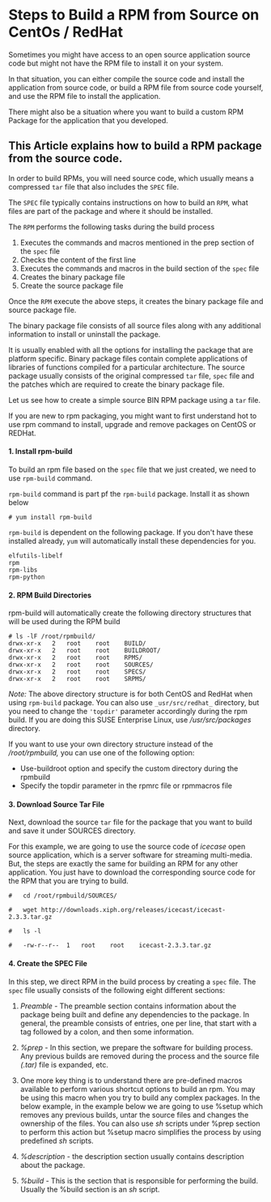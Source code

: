 # Steps to Build a RPM from Source on CentOs / RedHat
Sometimes you might have access to an open source application source code but might not have the RPM file to install it on your system.

In that situation, you can either compile the source code and install the application from source code, or build a RPM file from source code yourself, and use the RPM file to install the application.

There might also be a situation where you want to build a custom RPM Package for the application that you developed.

## This Article explains how to build a RPM package from the source code.

In order to build RPMs, you will need source code, which usually means a compressed `tar` file that also includes the `SPEC` file.

The `SPEC` file typically contains instructions on how to build an `RPM`, what files are part of the package and where it should be installed.

The `RPM` performs the following tasks during the build process

1.	Executes the commands and macros mentioned in the prep section of the `spec` file
2.	Checks the content of the first line
3.	Executes the commands and macros in the build section of the `spec` file
4.	Creates the binary package file
5.	Create the source package file

Once the `RPM` execute the above steps, it creates the binary package file and source package file.

The binary package file consists of all source files along with any additional information to install or uninstall the package.

It is usually enabled with all the options for installing the package that are platform specific.  Binary package files contain complete applications of libraries of functions compiled for a particular architecture.  The source package usually consists of the original compressed `tar` file, `spec` file and the patches which are required to create the binary package file.

Let us see how to create a simple source BIN RPM package using a `tar` file.

If you are new to rpm packaging, you might want to first understand hot to use rpm command to install, upgrade and remove packages on CentOS or REDHat.

#### 1.	Install rpm-build 

To build an rpm file based on the `spec` file that we just created, we need to use `rpm-build` command.

`rpm-build` command is part pf the `rpm-build` package.  Install it as shown below

```
# yum install rpm-build
```

`rpm-build` is dependent on the following package.  If you don't have these installed already, `yum` will automatically install these dependencies for you.

```
elfutils-libelf
rpm
rpm-libs
rpm-python
```
#### 2.	RPM Build Directories		

rpm-build will automatically create the following directory structures that will be used during the RPM build

```
# ls -lF /root/rpmbuild/
drwx-xr-x	2	root	root	BUILD/
drwx-xr-x	2	root	root	BUILDROOT/
drwx-xr-x	2	root	root	RPMS/
drwx-xr-x	2	root	root	SOURCES/
drwx-xr-x	2	root	root	SPECS/
drwx-xr-x	2	root	root	SRPMS/
```
_Note:_ The above directory structure is for both CentOS and RedHat when using `rpm-build` package.  You can also use `_usr/src/redhat_` directory, but you need to change the `'topdir'` parameter accordingly during the rpm build.  If you are doing this SUSE Enterprise Linux, use _/usr/src/packages_ directory.

If you want to use your own directory structure instead of the _/root/rpmbuild,_ you can use one of the following option:
-	Use-buildroot option and specify the custom directory during the rpmbuild
-	Specify the topdir parameter in the rpmrc file or rpmmacros file

#### 3.	Download Source Tar File

Next, download the source `tar` file for the package that you want to build and save it under SOURCES directory.

For this example, we are going to use the source code of _icecase_ open source application, which is a server software for streaming multi-media.  But, the steps are exactly the same for building an RPM for any other application.  You just have to download the corresponding source code for the RPM that you are trying to build.

```
#	cd /root/rpmbuild/SOURCES/

#	wget http://downloads.xiph.org/releases/icecast/icecast-2.3.3.tar.gz

#	ls -l

#	-rw-r--r--	1	root	root	icecast-2.3.3.tar.gz
```
#### 4.	Create the SPEC File

In this step, we direct RPM in the build process by creating a `spec` file.  The `spec` file usually consists of the following eight different sections:

1.	_Preamble -_ The preamble section contains information about the package being built and define any dependencies to the package.  In general, the preamble consists of entries, one per line, that start with a tag followed by a colon, and then some information.

2.	_%prep -_ In this section, we prepare the software for building process.  Any previous builds are removed during the process and the source file _(.tar)_ file is expanded, etc.

3.	One more key thing is to understand there are pre-defined macros available to perform various shortcut options to build an rpm.  You may be using this macro when you try to build any complex packages.  In the below example, in the example below we are going to use %setup which removes any previous builds, untar the source files and changes the ownership of the files.  You can also use _sh_ scripts under %prep section to perform this action but %setup macro simplifies the process by using predefined _sh_ scripts.

4.	_%description -_ the description section usually contains description about the package.

5.	_%build -_ This is the section that is responsible for performing the build.
Usually the %build section is an _sh_ script.



















































































